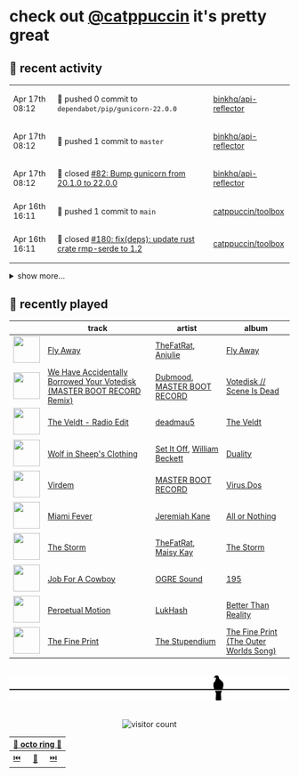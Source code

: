 # check out [@catppuccin](https://github.com/catppuccin) it's pretty great

## 📅 recent activity

<!-- SCRIPT:REPLACE:GITHUB -->
<table>
<tbody>
<tr>
<td><span title='2024-04-17T08:12:42+00:00'>Apr 17th 08:12</span></td>
<td>

🚢 pushed 0 commit to `dependabot/pip/gunicorn-22.0.0`

</td>
<td>

[binkhq/api-reflector](https://github.com/binkhq/api-reflector)

</td>
</tr>
<tr>
<td><span title='2024-04-17T08:12:40+00:00'>Apr 17th 08:12</span></td>
<td>

🚢 pushed 1 commit to `master`

</td>
<td>

[binkhq/api-reflector](https://github.com/binkhq/api-reflector)

</td>
</tr>
<tr>
<td><span title='2024-04-17T08:12:39+00:00'>Apr 17th 08:12</span></td>
<td>

🎉 closed [#82: Bump gunicorn from 20.1.0 to 22.0.0](https://github.com/binkhq/api-reflector/pull/82)

</td>
<td>

[binkhq/api-reflector](https://github.com/binkhq/api-reflector)

</td>
</tr>
<tr>
<td><span title='2024-04-16T16:11:51+00:00'>Apr 16th 16:11</span></td>
<td>

🚢 pushed 1 commit to `main`

</td>
<td>

[catppuccin/toolbox](https://github.com/catppuccin/toolbox)

</td>
</tr>
<tr>
<td><span title='2024-04-16T16:11:50+00:00'>Apr 16th 16:11</span></td>
<td>

🎉 closed [#180: fix(deps): update rust crate rmp-serde to 1.2](https://github.com/catppuccin/toolbox/pull/180)

</td>
<td>

[catppuccin/toolbox](https://github.com/catppuccin/toolbox)

</td>
</tr>
</tbody>
</table>

<details>
<summary>show more...</summary>
<table>
<tbody>
<tr>
<td><span title='2024-04-15T12:56:21+00:00'>Apr 15th 12:56</span></td>
<td>

🔍 reviewed [#5: Run as a Kubernetes Deployment, instead of CronJob](https://github.com/cpressland/rq-autoscaler/pull/5)

</td>
<td>

[cpressland/rq-autoscaler](https://github.com/cpressland/rq-autoscaler)

</td>
</tr>
<tr>
<td><span title='2024-04-15T08:18:40+00:00'>Apr 15th 08:18</span></td>
<td>

🚢 pushed 1 commit to `master`

</td>
<td>

[binkhq/api-reflector](https://github.com/binkhq/api-reflector)

</td>
</tr>
<tr>
<td><span title='2024-04-15T08:18:40+00:00'>Apr 15th 08:18</span></td>
<td>

🎉 closed [#81: Bump idna from 3.4 to 3.7](https://github.com/binkhq/api-reflector/pull/81)

</td>
<td>

[binkhq/api-reflector](https://github.com/binkhq/api-reflector)

</td>
</tr>
<tr>
<td><span title='2024-04-14T14:00:27+00:00'>Apr 14th 14:00</span></td>
<td>

🚀 opened [#11: fix(vscode): only replace node link if it exists](https://github.com/LGUG2Z/nixos-wsl-starter/pull/11)

</td>
<td>

[LGUG2Z/nixos-wsl-starter](https://github.com/LGUG2Z/nixos-wsl-starter)

</td>
</tr>
<tr>
<td><span title='2024-04-14T13:53:01+00:00'>Apr 14th 13:53</span></td>
<td>

🚢 pushed 1 commit to `patch-1`

</td>
<td>

[backwardspy/nixos-wsl-starter](https://github.com/backwardspy/nixos-wsl-starter)

</td>
</tr>
<tr>
<td><span title='2024-04-13T09:40:52+00:00'>Apr 13th 09:40</span></td>
<td>

⭐ starred a repository

</td>
<td>

[itsmattkc/dotnet9x](https://github.com/itsmattkc/dotnet9x)

</td>
</tr>
<tr>
<td><span title='2024-04-12T15:37:20+00:00'>Apr 12th 15:37</span></td>
<td>

⭐ starred a repository

</td>
<td>

[isabelroses/izrss](https://github.com/isabelroses/izrss)

</td>
</tr>
<tr>
<td><span title='2024-04-12T07:55:57+00:00'>Apr 12th 07:55</span></td>
<td>

💬 commented on [#9: Introduce Whiskers to the template](https://github.com/catppuccin/template/pull/9)

</td>
<td>

[catppuccin/template](https://github.com/catppuccin/template)

</td>
</tr>
<tr>
<td><span title='2024-04-11T22:28:18+00:00'>Apr 11th 22:28</span></td>
<td>

⭐ starred a repository

</td>
<td>

[ineffyble/genders.wtf](https://github.com/ineffyble/genders.wtf)

</td>
</tr>
<tr>
<td><span title='2024-04-11T09:01:32+00:00'>Apr 11th 09:01</span></td>
<td>

💬 commented on [#147: feat(catwalk): use ril with pure rust webp feature](https://github.com/catppuccin/toolbox/pull/147)

</td>
<td>

[catppuccin/toolbox](https://github.com/catppuccin/toolbox)

</td>
</tr>
<tr>
<td><span title='2024-04-10T20:45:21+00:00'>Apr 10th 20:45</span></td>
<td>

💬 commented on [#179: support alternative template file encodings](https://github.com/catppuccin/toolbox/pull/179)

</td>
<td>

[catppuccin/toolbox](https://github.com/catppuccin/toolbox)

</td>
</tr>
<tr>
<td><span title='2024-04-10T20:32:02+00:00'>Apr 10th 20:32</span></td>
<td>

💬 commented on [#179: support alternative template file encodings](https://github.com/catppuccin/toolbox/pull/179)

</td>
<td>

[catppuccin/toolbox](https://github.com/catppuccin/toolbox)

</td>
</tr>
<tr>
<td><span title='2024-04-10T20:19:38+00:00'>Apr 10th 20:19</span></td>
<td>

🚀 opened [#179: feat(whiskers): support alternative template file encodings](https://github.com/catppuccin/toolbox/pull/179)

</td>
<td>

[catppuccin/toolbox](https://github.com/catppuccin/toolbox)

</td>
</tr>
</tbody>
</table>
</details>
<!-- SCRIPT:REPLACE:GITHUB -->

## 🎵 recently played

<!-- SCRIPT:REPLACE:SPOTIFY -->
| | track | artist | album |
| - | - | - | - |
| <img src="https://i.scdn.co/image/ab67616d0000485197ea027ac78c05d10422b588" width="48" height="48"> | [Fly Away](https://open.spotify.com/track/0hTrQoqDmFnA4S1PC265e1) | [TheFatRat](https://open.spotify.com/artist/3OKg7YbOIatODzkRIbLJR4), [Anjulie](https://open.spotify.com/artist/4DTbdShHu2RPYEEMUp2XWV) | [Fly Away](https://open.spotify.com/track/0hTrQoqDmFnA4S1PC265e1) |
| <img src="https://i.scdn.co/image/ab67616d0000485130a606745fedebc06188ee14" width="48" height="48"> | [We Have Accidentally Borrowed Your Votedisk (MASTER BOOT RECORD Remix)](https://open.spotify.com/track/6MEMWyShB8rKuIY9CxosR7) | [Dubmood](https://open.spotify.com/artist/4D2G48IdJKhcdZ5c1dqp5Z), [MASTER BOOT RECORD](https://open.spotify.com/artist/77s5NAGQbxu8oLstaqSwHE) | [Votedisk // Scene Is Dead](https://open.spotify.com/track/6MEMWyShB8rKuIY9CxosR7) |
| <img src="https://i.scdn.co/image/ab67616d00004851625379075358dbb93c11a2f6" width="48" height="48"> | [The Veldt - Radio Edit](https://open.spotify.com/track/1vQ92830bxiBcIhpUj4qrn) | [deadmau5](https://open.spotify.com/artist/2CIMQHirSU0MQqyYHq0eOx) | [The Veldt](https://open.spotify.com/track/1vQ92830bxiBcIhpUj4qrn) |
| <img src="https://i.scdn.co/image/ab67616d00004851eef2f969585ecd89a33564c6" width="48" height="48"> | [Wolf in Sheep's Clothing](https://open.spotify.com/track/55Fpeuuc2sbQiy74eA1gTt) | [Set It Off](https://open.spotify.com/artist/06bDwgCHeMAwhgI8il4Y5k), [William Beckett](https://open.spotify.com/artist/7CtuVv4AQbupHTsr3E4d9p) | [Duality](https://open.spotify.com/track/55Fpeuuc2sbQiy74eA1gTt) |
| <img src="https://i.scdn.co/image/ab67616d000048519d8487ecb691594f606b2ac2" width="48" height="48"> | [Virdem](https://open.spotify.com/track/2Siu6od8M6gbjRlNbQkRVM) | [MASTER BOOT RECORD](https://open.spotify.com/artist/77s5NAGQbxu8oLstaqSwHE) | [Virus.Dos](https://open.spotify.com/track/2Siu6od8M6gbjRlNbQkRVM) |
| <img src="https://i.scdn.co/image/ab67616d000048511942f0dddfa48cf555ea3521" width="48" height="48"> | [Miami Fever](https://open.spotify.com/track/68LHOqE56Zwd1baD2RqBEp) | [Jeremiah Kane](https://open.spotify.com/artist/4wKbEwlRYNLlwUu9OCgLBr) | [All or Nothing](https://open.spotify.com/track/68LHOqE56Zwd1baD2RqBEp) |
| <img src="https://i.scdn.co/image/ab67616d00004851d81c37762e368e5eb4c13e8a" width="48" height="48"> | [The Storm](https://open.spotify.com/track/5Uh1uXAwxHdzeENqcBVZIH) | [TheFatRat](https://open.spotify.com/artist/3OKg7YbOIatODzkRIbLJR4), [Maisy Kay](https://open.spotify.com/artist/1O9EVVcpg2FOQ0vAQ7LqiT) | [The Storm](https://open.spotify.com/track/5Uh1uXAwxHdzeENqcBVZIH) |
| <img src="https://i.scdn.co/image/ab67616d000048511ae1f9dc8ac35dfe373bb080" width="48" height="48"> | [Job For A Cowboy](https://open.spotify.com/track/1NGTqQJs0JzojfFn09i3kO) | [OGRE Sound](https://open.spotify.com/artist/1cSXroP62yDewheYORCPoj) | [195](https://open.spotify.com/track/1NGTqQJs0JzojfFn09i3kO) |
| <img src="https://i.scdn.co/image/ab67616d00004851ed368e9a55374f9b703f79e3" width="48" height="48"> | [Perpetual Motion](https://open.spotify.com/track/4rlOSalyOrLZt4b5mmOr1R) | [LukHash](https://open.spotify.com/artist/3hvgLXeDFNiqDOVXl0xTge) | [Better Than Reality](https://open.spotify.com/track/4rlOSalyOrLZt4b5mmOr1R) |
| <img src="https://i.scdn.co/image/ab67616d000048515d16ee109d3ce0495300536b" width="48" height="48"> | [The Fine Print](https://open.spotify.com/track/73MWNenV7mQGUdXB8npY4H) | [The Stupendium](https://open.spotify.com/artist/5bkJvRo8OeDzWKpiY4GK0O) | [The Fine Print (The Outer Worlds Song)](https://open.spotify.com/track/73MWNenV7mQGUdXB8npY4H) |

<!-- SCRIPT:REPLACE:SPOTIFY -->

<br>

<div align="center">

<picture>
    <source media="(prefers-color-scheme: light)" srcset="assets/pigeon-light.svg">
    <source media="(prefers-color-scheme: dark)" srcset="assets/pigeon-dark.svg">
    <img alt="pigeon sitting on a wire" src="assets/pigeon-light.svg">
</picture>

<br>
<br>

![visitor count](https://profile-counter.glitch.me/backwardspy/count.svg)

<table>
    <thead>
        <th colspan="3"><a href="https://octo-ring.com">🐙 octo ring 🐙</a></th>
    </thead>
    <tbody>
        <td><a href="https://octo-ring.com/p/backwardspy/prev">⏮️</a></td>
        <td><a href="https://octo-ring.com/p/backwardspy/random">🔀</a></td>
        <td><a href="https://octo-ring.com/p/backwardspy/next">⏭️</a></td>
    </tbody>
</table>

</div>
